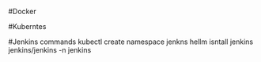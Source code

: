 #Docker

#Kuberntes

#Jenkins commands
kubectl create namespace jenkns
hellm isntall jenkins jenkins/jenkins -n jenkins
